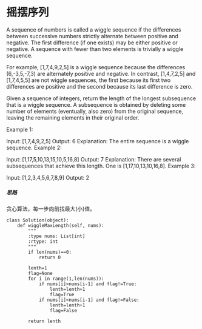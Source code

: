 # 摇摆序列
A sequence of numbers is called a wiggle sequence if the differences between successive numbers strictly alternate between positive and negative. The first difference (if one exists) may be either positive or negative. A sequence with fewer than two elements is trivially a wiggle sequence.

For example, [1,7,4,9,2,5] is a wiggle sequence because the differences (6,-3,5,-7,3) are alternately positive and negative. In contrast, [1,4,7,2,5] and [1,7,4,5,5] are not wiggle sequences, the first because its first two differences are positive and the second because its last difference is zero.

Given a sequence of integers, return the length of the longest subsequence that is a wiggle sequence. A subsequence is obtained by deleting some number of elements (eventually, also zero) from the original sequence, leaving the remaining elements in their original order.

Example 1:

Input: [1,7,4,9,2,5]
Output: 6
Explanation: The entire sequence is a wiggle sequence.
Example 2:

Input: [1,17,5,10,13,15,10,5,16,8]
Output: 7
Explanation: There are several subsequences that achieve this length. One is [1,17,10,13,10,16,8].
Example 3:

Input: [1,2,3,4,5,6,7,8,9]
Output: 2
##### 思路
贪心算法，每一步向前找最大(小)值。

```
class Solution(object):
    def wiggleMaxLength(self, nums):
        """
        :type nums: List[int]
        :rtype: int
        """
        if len(nums)==0:
            return 0
            
        lenth=1
        flag=None
        for i in range(1,len(nums)):
            if nums[i]>nums[i-1] and flag!=True:
                lenth=lenth+1
                flag=True
            if nums[i]<nums[i-1] and flag!=False:
                lenth=lenth+1
                flag=False
                
        return lenth
```